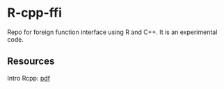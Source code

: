 # R-cpp-ffi
Repo for foreign function interface using R and C++. It is an experimental code.

## Resources

Intro Rcpp: [pdf](https://cran.r-project.org/package=Rcpp/vignettes/Rcpp-introduction.pdf)
